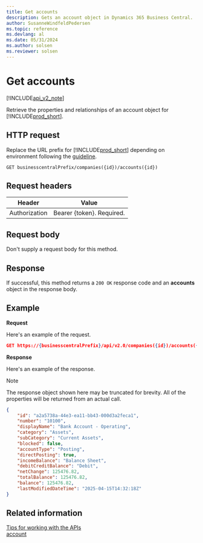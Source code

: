 ```yaml
---
title: Get accounts  
description: Gets an account object in Dynamics 365 Business Central.
author: SusanneWindfeldPedersen
ms.topic: reference
ms.devlang: al
ms.date: 05/31/2024
ms.author: solsen
ms.reviewer: solsen
---
```


# Get accounts

[!INCLUDE[api_v2_note](../../../includes/api_v2_note.md)]

Retrieve the properties and relationships of an account object for [!INCLUDE[prod_short](../../../includes/prod_short.md)]. 

## HTTP request

Replace the URL prefix for [!INCLUDE[prod_short](../../../includes/prod_short.md)] depending on environment following the [guideline](../../v2.0/endpoints-apis-for-dynamics.md).

```
GET businesscentralPrefix/companies({id})/accounts({id})
```

## Request headers

|Header|Value|
|------|-----|
|Authorization  |Bearer {token}. Required. |

## Request body
Don't supply a request body for this method.

## Response
If successful, this method returns a ```200 OK``` response code and an **accounts** object in the response body.

## Example

**Request**

Here's an example of the request.
```json
GET https://{businesscentralPrefix}/api/v2.0/companies({id})/accounts({id})
```

**Response**

Here's an example of the response. 

> [!NOTE]  
> The response object shown here may be truncated for brevity. All of the properties will be returned from an actual call.

```json
{
    "id": "a2a5738a-44e3-ea11-bb43-000d3a2feca1",
    "number": "10100",
    "displayName": "Bank Account - Operating",
    "category": "Assets",
    "subCategory": "Current Assets",
    "blocked": false,
    "accountType": "Posting",
    "directPosting": true,
    "incomeBalance": "Balance Sheet",
    "debitCreditBalance": "Debit",
    "netChange": 125476.82,
    "totalBalance": 125476.82,
    "balance": 125476.82,
    "lastModifiedDateTime": "2025-04-15T14:32:18Z"
}
```

## Related information

[Tips for working with the APIs](../../../developer/devenv-connect-apps-tips.md)  
[account](../resources/dynamics_account.md)
